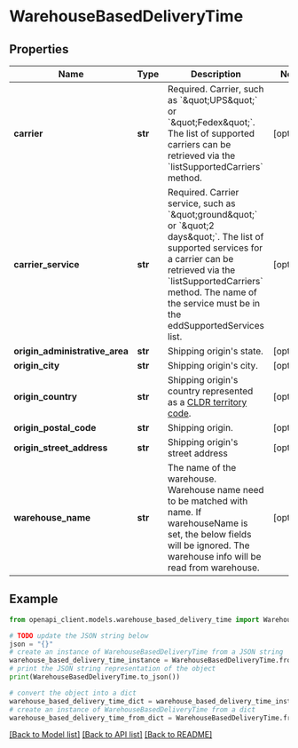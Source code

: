# WarehouseBasedDeliveryTime


## Properties

Name | Type | Description | Notes
------------ | ------------- | ------------- | -------------
**carrier** | **str** | Required. Carrier, such as &#x60;\&quot;UPS\&quot;&#x60; or &#x60;\&quot;Fedex\&quot;&#x60;. The list of supported carriers can be retrieved via the &#x60;listSupportedCarriers&#x60; method. | [optional] 
**carrier_service** | **str** | Required. Carrier service, such as &#x60;\&quot;ground\&quot;&#x60; or &#x60;\&quot;2 days\&quot;&#x60;. The list of supported services for a carrier can be retrieved via the &#x60;listSupportedCarriers&#x60; method. The name of the service must be in the eddSupportedServices list. | [optional] 
**origin_administrative_area** | **str** | Shipping origin&#39;s state. | [optional] 
**origin_city** | **str** | Shipping origin&#39;s city. | [optional] 
**origin_country** | **str** | Shipping origin&#39;s country represented as a [CLDR territory code](http://www.unicode.org/repos/cldr/tags/latest/common/main/en.xml). | [optional] 
**origin_postal_code** | **str** | Shipping origin. | [optional] 
**origin_street_address** | **str** | Shipping origin&#39;s street address | [optional] 
**warehouse_name** | **str** | The name of the warehouse. Warehouse name need to be matched with name. If warehouseName is set, the below fields will be ignored. The warehouse info will be read from warehouse. | [optional] 

## Example

```python
from openapi_client.models.warehouse_based_delivery_time import WarehouseBasedDeliveryTime

# TODO update the JSON string below
json = "{}"
# create an instance of WarehouseBasedDeliveryTime from a JSON string
warehouse_based_delivery_time_instance = WarehouseBasedDeliveryTime.from_json(json)
# print the JSON string representation of the object
print(WarehouseBasedDeliveryTime.to_json())

# convert the object into a dict
warehouse_based_delivery_time_dict = warehouse_based_delivery_time_instance.to_dict()
# create an instance of WarehouseBasedDeliveryTime from a dict
warehouse_based_delivery_time_from_dict = WarehouseBasedDeliveryTime.from_dict(warehouse_based_delivery_time_dict)
```
[[Back to Model list]](../README.md#documentation-for-models) [[Back to API list]](../README.md#documentation-for-api-endpoints) [[Back to README]](../README.md)


